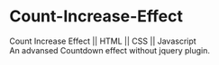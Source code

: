# Count-Increase-Effect
Count Increase Effect || HTML || CSS || Javascript <br>
An advansed Countdown effect without jquery plugin.
